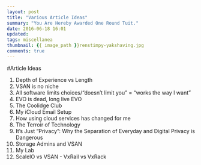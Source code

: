 ```yaml
---
layout: post
title: "Various Article Ideas"
summary: "You Are Hereby Awarded One Round Tuit."
date: 2016-06-18 16:01
updated:
tags: miscellanea
thumbnail: {{ image_path }}renstimpy-yakshaving.jpg
comments: true
---
```

#Article Ideas
1. Depth of Experience vs Length
1. VSAN is no niche
1. All software limits choices/“doesn’t limit you” = “works the way I want”
1. EVO is dead, long live EVO
1. The Coolidge Club
1. My iCloud Email Setup
1. How using cloud services has changed for me
1. The Terroir of Technology
1. It’s Just “Privacy”: Why the Separation of Everyday and Digital Privacy is Dangerous
1. Storage Admins and VSAN
1. My Lab
1. ScaleIO vs VSAN - VxRail vs VxRack
